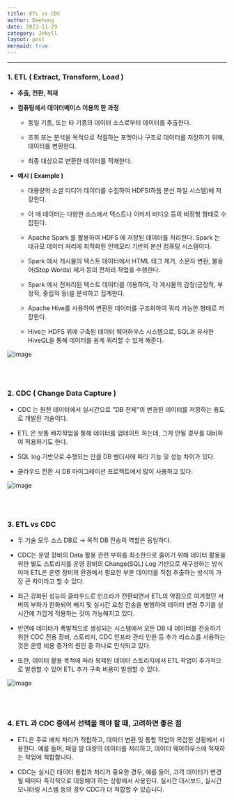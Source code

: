 ```yaml
---
title: ETL vs CDC
author: Daehong
date: 2023-11-29
category: Jekyll
layout: post
mermaid: true
---
```


<hr>

### 1. ETL ( Extract, Transform, Load )

 - **추출, 전환, 적재**
 
 - **컴퓨팅에서 데이터베이스 이용의 한 과정**
    
	- 동일 기종, 또는 타 기종의 데이터 소스로부터 데이터를 추출한다.
    
	- 조회 또는 분석을 목적으로 적절하는 포멧이나 구조로 데이터를 저장하기 위해, 데이터를 변환한다.
   
    - 최종 대상으로 변환한 데이터를 적재한다.
	
 - **예시 ( Example )**
 
	- 대용량의 소셜 미디어 데이터를 수집하여 HDFS(하둡 분산 파일 시스템)에 저장한다.
	
	- 이 때 데이터는 다양한 소스에서 텍스트나 이미지 비디오 등의 비정형 형태로 수집된다.
	
	- Apache Spark 를 활용하여 HDFS 에 저장된 데이터를 처리한다. Spark 는 대규모 데이터 처리에 최적화된 인메모리 기반의 분산 컴퓨팅 시스템이다.
	
	- Spark 에서 게시물의 텍스트 데이터에서 HTML 태그 제거, 소문자 변환, 불용어(Stop Words) 제거 등의 전처리 작업을 수행한다.
	
	- Spark 에서 전처리된 텍스트 데이터를 이용하여, 각 게시물의 감정(긍정적, 부정적, 중립적 등)을 분석하고 집계한다.
	
	- Apache Hive를 사용하여 변환된 데이터를 구조화하여 쿼리 가능한 형태로 저장한다.
	
	- Hive는 HDFS 위에 구축된 데이터 웨어하우스 시스템으로, SQL과 유사한 HiveQL을 통해 데이터를 쉽게 쿼리할 수 있게 해준다.

![image](https://github.com/JeonDaehong/TIL/assets/90895144/2371872d-5265-49fc-921d-0094ae4968cc)

<br>
<br>

### 2. CDC ( Change Data Capture )

 - CDC 는 원천 데이터에서 실시간으로 "DB 전체"의 변경된 데이터를 저장하는 용도로 개발된 기술이다.
 
 - ETL 은 보통 배치작업을 통해 데이터를 업데이트 하는데, 그게 안될 경우를 대비하여 적용하기도 한다.
 
 - SQL log 기반으로 수행되는 만큼 DB 벤더사에 따라 기능 및 성능 차이가 있다.
 
 - 클라우드 전환 시 DB 마이그레이션 프로젝트에서 많이 사용하고 있다.

![image](https://github.com/JeonDaehong/TIL/assets/90895144/f312490b-8994-4e21-9b40-e4ea78522b40)

<br>
<br>

### 3. ETL vs CDC

 - 두 기술 모두 소스 DB로 → 목적 DB 전송의 역할은 동일하다.
 
 - CDC는 운영 장비의 Data 활용 관련 부하를 최소한으로 줄이기 위해 데이터 활용을 위한 별도 스토리지를 운영 장비의 Change(SQL) Log 기반으로 재구성하는 방식이며 ETL은 운영 장비의 환경에서 필요한 부분 데이터를 직접 추출하는 방식이 가장 큰 차이라고 할 수 있다.
 
 - 최근 강화된 성능의 클라우드로 인프라가 전환되면서 ETL의 약점으로 여겨졌던 서버의 부하가 완화되어 배치 및 실시간 요청 전송을 병행하여 데이터 변경 주기를 실시간에 가깝게 적용하는 것이 가능해지고 있다.
 
 - 반면에 데이터가 폭발적으로 생성되는 시스템에서 모든 DB 내 데이터를 전송하기 위한 CDC 전용 장비, 스토리지, CDC 인프라 관리 인원 등 추가 리소스를 사용하는 것은 운영 비용 증가의 원인 중 하나로 인식되고 있다.
 
 - 또한, 데이터 활용 목적에 따라 복제된 데이터 스토리지에서 ETL 작업이 추가적으로 발생할 수 있어 ETL 추가 구축 비용이 발생할 수 있다.

![image](https://github.com/JeonDaehong/TIL/assets/90895144/d0e3fb21-b298-4ddf-8143-50a9f6e748e9)

<br>
<br>

### 4. ETL 과 CDC 중에서 선택을 해야 할 때, 고려하면 좋은 점

- ETL은 주로 배치 처리가 적합하고, 데이터 변환 및 통합 작업이 복잡한 상황에서 사용한다. 예를 들어, 매일 밤 대량의 데이터를 처리하고, 데이터 웨어하우스에 적재하는 작업에 적합합니다.

- CDC는 실시간 데이터 통합과 처리가 중요한 경우, 예를 들어, 고객 데이터가 변경될 때마다 즉각적으로 대응해야 하는 상황에서 사용한다. 실시간 대시보드, 실시간 모니터링 시스템 등의 경우 CDC가 더 적합할 수 있습니다.





<br>
<br>
<br>
<br>
<br>
